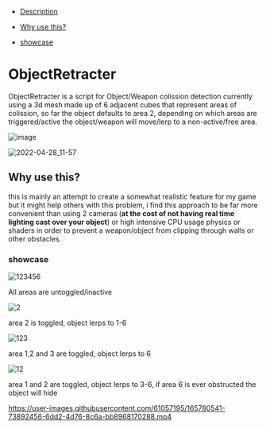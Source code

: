 - [Description](#objectretracter)

- [Why use this?](#why-use-this)

- [showcase](#showcase)

# ObjectRetracter

ObjectRetracter is a script for Object/Weapon colission detection currently using a 3d mesh made up of 6 adjacent cubes that represent areas of colission,
so far the object defaults to area 2, depending on which areas are triggered/active the object/weapon will move/lerp to a non-active/free area. 

![image](https://user-images.githubusercontent.com/61057195/165966533-3c80cceb-db21-41ef-b600-ba6b0436f6b2.png)


![2022-04-28_11-57](https://user-images.githubusercontent.com/61057195/165789778-a324b6ed-c16d-49d6-af48-4573a84d4077.png)

## Why use this?

this is mainly an attempt to create a somewhat realistic feature for my game but it might help others with this problem, i find this approach to be far more convenient than using 2 cameras (**at the cost of not having real time lighting cast over your object**) or high intensive CPU usage physics or shaders in order to prevent a weapon/object from clipping through walls or other obstacles.

### showcase

![123456](https://user-images.githubusercontent.com/61057195/165959520-08d3ccae-64c7-40b0-a435-ac305697519b.png)

All areas are untoggled/inactive

![2](https://user-images.githubusercontent.com/61057195/165959555-2d01e7b7-6a2a-4450-ac61-56f2298983b2.png)

area 2 is toggled, object lerps to 1-6

![123](https://user-images.githubusercontent.com/61057195/165959591-d445c256-d12e-4e0c-bc05-fcfd9cc36b54.png)

area 1,2 and 3 are toggled, object lerps to 6

![12](https://user-images.githubusercontent.com/61057195/165959609-3bb390c0-39eb-4e6c-b89a-5e7b03034953.png)

area 1 and 2 are toggled, object lerps to 3-6, if area 6 is ever obstructed the object will hide 

https://user-images.githubusercontent.com/61057195/165780541-73892456-6dd2-4d76-8c6a-bb8968170288.mp4
